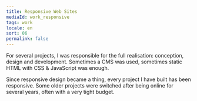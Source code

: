 ```yaml
---
title: Responsive Web Sites
mediaId: work_responsive
tags: work
locale: en
sort: 06
permalink: false
---
```

For several projects, I was responsible for the full realisation: conception, design and development. Sometimes a CMS was used, sometimes static HTML with CSS & JavaScript was enough.

Since responsive design became a thing, every project I have built has been responsive. Some older projects were switched after being online for several years, often with a very tight budget.
